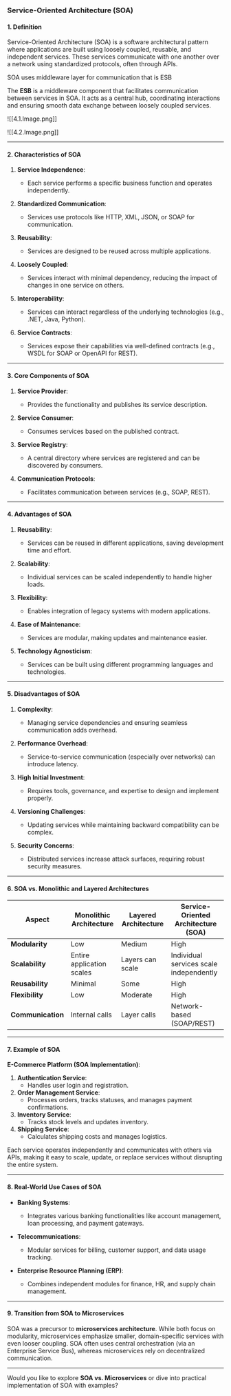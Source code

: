### **Service-Oriented Architecture (SOA)**

#### **1. Definition**

Service-Oriented Architecture (SOA) is a software architectural pattern where applications are built using loosely coupled, reusable, and independent services. These services communicate with one another over a network using standardized protocols, often through APIs.

SOA uses middleware layer for communication that is ESB

The **ESB** is a middleware component that facilitates communication between services in SOA. It acts as a central hub, coordinating interactions and ensuring smooth data exchange between loosely coupled services.


![[4.1.Image.png]]


![[4.2.Image.png]]

---

#### **2. Characteristics of SOA**

1. **Service Independence**:
    
    - Each service performs a specific business function and operates independently.
2. **Standardized Communication**:
    
    - Services use protocols like HTTP, XML, JSON, or SOAP for communication.
3. **Reusability**:
    
    - Services are designed to be reused across multiple applications.
4. **Loosely Coupled**:
    
    - Services interact with minimal dependency, reducing the impact of changes in one service on others.
5. **Interoperability**:
    
    - Services can interact regardless of the underlying technologies (e.g., .NET, Java, Python).
6. **Service Contracts**:
    
    - Services expose their capabilities via well-defined contracts (e.g., WSDL for SOAP or OpenAPI for REST).

---

#### **3. Core Components of SOA**

1. **Service Provider**:
    
    - Provides the functionality and publishes its service description.
2. **Service Consumer**:
    
    - Consumes services based on the published contract.
3. **Service Registry**:
    
    - A central directory where services are registered and can be discovered by consumers.
4. **Communication Protocols**:
    
    - Facilitates communication between services (e.g., SOAP, REST).

---

#### **4. Advantages of SOA**

1. **Reusability**:
    
    - Services can be reused in different applications, saving development time and effort.
2. **Scalability**:
    
    - Individual services can be scaled independently to handle higher loads.
3. **Flexibility**:
    
    - Enables integration of legacy systems with modern applications.
4. **Ease of Maintenance**:
    
    - Services are modular, making updates and maintenance easier.
5. **Technology Agnosticism**:
    
    - Services can be built using different programming languages and technologies.

---

#### **5. Disadvantages of SOA**

1. **Complexity**:
    
    - Managing service dependencies and ensuring seamless communication adds overhead.
2. **Performance Overhead**:
    
    - Service-to-service communication (especially over networks) can introduce latency.
3. **High Initial Investment**:
    
    - Requires tools, governance, and expertise to design and implement properly.
4. **Versioning Challenges**:
    
    - Updating services while maintaining backward compatibility can be complex.
5. **Security Concerns**:
    
    - Distributed services increase attack surfaces, requiring robust security measures.

---

#### **6. SOA vs. Monolithic and Layered Architectures**

|**Aspect**|**Monolithic Architecture**|**Layered Architecture**|**Service-Oriented Architecture (SOA)**|
|---|---|---|---|
|**Modularity**|Low|Medium|High|
|**Scalability**|Entire application scales|Layers can scale|Individual services scale independently|
|**Reusability**|Minimal|Some|High|
|**Flexibility**|Low|Moderate|High|
|**Communication**|Internal calls|Layer calls|Network-based (SOAP/REST)|

---

#### **7. Example of SOA**

**E-Commerce Platform (SOA Implementation)**:

1. **Authentication Service**:
    - Handles user login and registration.
2. **Order Management Service**:
    - Processes orders, tracks statuses, and manages payment confirmations.
3. **Inventory Service**:
    - Tracks stock levels and updates inventory.
4. **Shipping Service**:
    - Calculates shipping costs and manages logistics.

Each service operates independently and communicates with others via APIs, making it easy to scale, update, or replace services without disrupting the entire system.

---

#### **8. Real-World Use Cases of SOA**

- **Banking Systems**:
    
    - Integrates various banking functionalities like account management, loan processing, and payment gateways.
- **Telecommunications**:
    
    - Modular services for billing, customer support, and data usage tracking.
- **Enterprise Resource Planning (ERP)**:
    
    - Combines independent modules for finance, HR, and supply chain management.

---

#### **9. Transition from SOA to Microservices**

SOA was a precursor to **microservices architecture**. While both focus on modularity, microservices emphasize smaller, domain-specific services with even looser coupling. SOA often uses central orchestration (via an Enterprise Service Bus), whereas microservices rely on decentralized communication.

---

Would you like to explore **SOA vs. Microservices** or dive into practical implementation of SOA with examples?